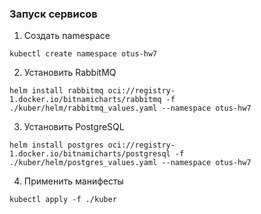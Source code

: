 ### Запуск сервисов

1. Создать namespace
```shell
kubectl create namespace otus-hw7
```
2. Установить RabbitMQ
```shell
helm install rabbitmq oci://registry-1.docker.io/bitnamicharts/rabbitmq -f ./kuber/helm/rabbitmq_values.yaml --namespace otus-hw7 
```
3. Установить PostgreSQL
```shell
helm install postgres oci://registry-1.docker.io/bitnamicharts/postgresql -f ./kuber/helm/postgres_values.yaml --namespace otus-hw7
```
4. Применить манифесты
```shell
kubectl apply -f ./kuber
```